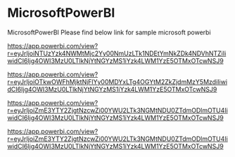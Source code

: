 # MicrosoftPowerBI
MicrosoftPowerBI
Please find below link for sample microsoft powerbi <br>



https://app.powerbi.com/view?r=eyJrIjoiNTUzYzk4NWMtMjc2Yy00NmUzLTk1NDEtYmNkZDk4NDVhNTZiIiwidCI6Ijg4OWI3MzU0LTlkNjYtNGYzMS1iYzk4LWM1YzE5OTMxOTcwNSJ9

https://app.powerbi.com/view?r=eyJrIjoiOTkwOWFhMjktNjFlYy00MDYxLTg4OGYtM2ZkZjdmMzY5MzdiIiwidCI6Ijg4OWI3MzU0LTlkNjYtNGYzMS1iYzk4LWM1YzE5OTMxOTcwNSJ9

https://app.powerbi.com/view?r=eyJrIjoiZmE3YTY2ZjgtNzcwZi00YWU2LTk3NGMtNDU0ZTdmODlmOTU4IiwidCI6Ijg4OWI3MzU0LTlkNjYtNGYzMS1iYzk4LWM1YzE5OTMxOTcwNSJ9

https://app.powerbi.com/view?r=eyJrIjoiZmE3YTY2ZjgtNzcwZi00YWU2LTk3NGMtNDU0ZTdmODlmOTU4IiwidCI6Ijg4OWI3MzU0LTlkNjYtNGYzMS1iYzk4LWM1YzE5OTMxOTcwNSJ9
